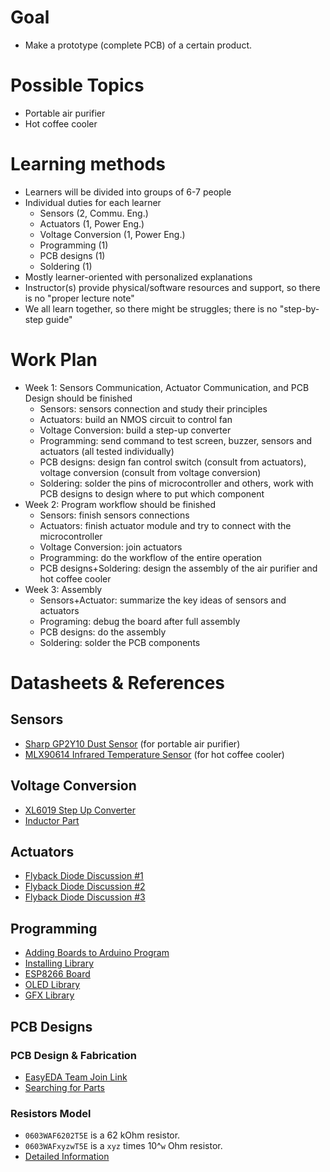 # Goal

* Make a prototype (complete PCB) of a certain product.

# Possible Topics

- Portable air purifier
- Hot coffee cooler

# Learning methods

- Learners will be divided into groups of 6-7 people
- Individual duties for each learner
  - Sensors (2, Commu. Eng.)
  - Actuators (1, Power Eng.)
  - Voltage Conversion (1, Power Eng.)
  - Programming (1)
  - PCB designs (1)
  - Soldering (1)
- Mostly learner-oriented with personalized explanations
- Instructor(s) provide physical/software resources and support, so there is no "proper lecture note"
- We all learn together, so there might be struggles; there is no "step-by-step guide"

# Work Plan

* Week 1: Sensors Communication, Actuator Communication, and PCB Design should be finished
  * Sensors: sensors connection and study their principles
  * Actuators: build an NMOS circuit to control fan
  * Voltage Conversion: build a step-up converter
  * Programming: send command to test screen, buzzer, sensors and actuators (all tested individually)
  * PCB designs: design fan control switch (consult from actuators), voltage conversion (consult from voltage conversion)
  * Soldering: solder the pins of microcontroller and others, work with PCB designs to design where to put which component
* Week 2: Program workflow should be finished
  * Sensors: finish sensors connections
  * Actuators: finish actuator module and try to connect with the microcontroller
  * Voltage Conversion: join actuators
  * Programming: do the workflow of the entire operation
  * PCB designs+Soldering: design the assembly of the air purifier and hot coffee cooler
* Week 3: Assembly
  * Sensors+Actuator: summarize the key ideas of sensors and actuators
  * Programing: debug the board after full assembly
  * PCB designs: do the assembly
  * Soldering: solder the PCB components

# Datasheets & References

## Sensors

* [Sharp GP2Y10 Dust Sensor](https://global.sharp/products/device/lineup/data/pdf/datasheet/gp2y1010au_e.pdf) (for portable air purifier)
* [MLX90614 Infrared Temperature Sensor](https://media.melexis.com/-/media/files/documents/datasheets/mlx90614-datasheet-melexis.pdf) (for hot coffee cooler)

## Voltage Conversion

* [XL6019 Step Up Converter](http://www.xlsemi.com/datasheet/XL6019%20datasheet-English.pdf)
* [Inductor Part](http://www.es.co.th/detail.asp?Prod=128600057)

## Actuators

* [Flyback Diode Discussion #1](https://electronics.stackexchange.com/questions/56322/do-i-need-a-flyback-diode-with-an-automotive-relay)
* [Flyback Diode Discussion #2](https://electronics.stackexchange.com/questions/313045/does-a-fan-need-a-flyback-diode)
* [Flyback Diode Discussion #3](https://electronics.stackexchange.com/questions/93452/correct-use-of-flyback-or-snubber-diode-across-motor-or-transistor)

## Programming

* [Adding Boards to Arduino Program](https://support.arduino.cc/hc/en-us/articles/360016119519-How-to-add-boards-in-the-board-manager)
* [Installing Library](https://wiki.seeedstudio.com/How_to_install_Arduino_Library/)
* [ESP8266 Board](https://github.com/esp8266/Arduino)
* [OLED Library](https://github.com/adafruit/Adafruit_SSD1306)
* [GFX Library](https://github.com/adafruit/Adafruit-GFX-Library)

## PCB Designs

### PCB Design & Fabrication

* [EasyEDA Team Join Link](https://easyeda.com/join?type=team&key=a8cff0828559b8c0c103ff8028b2fc9b&inviter=f44dc2b5d0fc4c0b95bf8ff13d97caba&team_uuid=40db8f0feac14e18a53d8ee68cab71db)
* [Searching for Parts](https://jlcpcb.com/parts)

### Resistors Model

* `0603WAF6202T5E` is a 62 kOhm resistor.
* `0603WAFxyzwT5E` is a `xyz` times 10^`w` Ohm resistor.
* [Detailed Information](http://www.es.co.th/Schemetic/PDF/THICKFILMCHIP-R.PDF)
